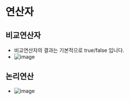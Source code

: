 # 연산자
## 비교연산자
* 비교연산자의 결과는 기본적으로 true/false 입니다.
* ![image](https://github.com/leeminseok07/JS_Study/assets/115360167/7f895f5e-46cd-4b87-a3ba-822c5a4847f9)
## 논리연산
* ![image](https://github.com/leeminseok07/JS_Study/assets/115360167/166332c4-15b7-433f-b398-f7a24f83c5a2)
